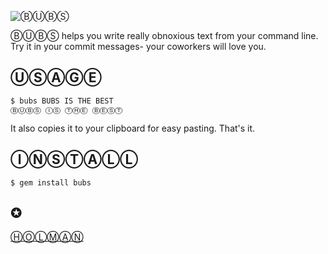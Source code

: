 ![ⒷⓊⒷⓈ](http://cl.ly/image/0J2U1x1d1o0a/content)

ⒷⓊⒷⓈ helps you write really obnoxious text from your command line. Try it in
your commit messages- your coworkers will love you.

## ⓊⓈⒶⒼⒺ

    $ bubs BUBS IS THE BEST
    ⒷⓊⒷⓈ ⒾⓈ ⓉⒽⒺ ⒷⒺⓈⓉ

It also copies it to your clipboard for easy pasting. That's it.

## ⒾⓃⓈⓉⒶⓁⓁ

    $ gem install bubs


## ✪

[ⒽⓄⓁⓂⒶⓃ](https://twitter.com/holman)
